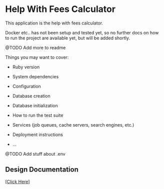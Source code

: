 # Help With Fees Calculator

This application is the help with fees calculator.

Docker etc.. has not been setup and tested yet, so no further docs on how to 
run the project are available yet, but will be added shortly.

@TODO Add more to readme

Things you may want to cover:

* Ruby version

* System dependencies

* Configuration

* Database creation

* Database initialization

* How to run the test suite

* Services (job queues, cache servers, search engines, etc.)

* Deployment instructions

* ...

@TODO Add stuff about .env

## Design Documentation

[[Click Here]](design_documentation.md)